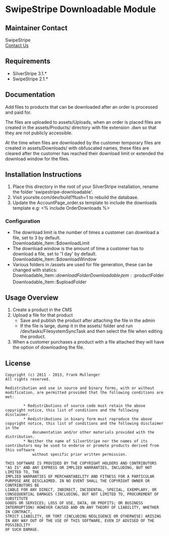 # SwipeStripe Downloadable Module

## Maintainer Contact
SwipeStripe  
[Contact Us](http://swipestripe.com/support/contact-us)

## Requirements
* SilverStripe 3.1.*
* SwipeStripe 2.1.*

## Documentation
Add files to products that can be downloaded after an order is processed and paid for. 

The files are uploaded to assets/Uploads, when an order is placed files are created in the assets/Products/ directory with file extension .dwn so that they are not publicly accessible. 

At the time when files are downloaded by the customer temporary files are created in assets/Downloads/ with obfuscated names, these files are cleared after the customer has reached their download limit or extended the download window for the files.

## Installation Instructions
1. Place this directory in the root of your SilverStripe installation, rename the folder 'swipestripe-downloadable'.
2. Visit yoursite.com/dev/build?flush=1 to rebuild the database.
3. Update the AccountPage_order.ss template to include the downloads template e.g: <% include OrderDownloads %>

### Configuration
- The download limit is the number of times a customer can download a file, set to 3 by default.  
Downloadable_Item::$downloadLimit
- The download window is the amount of time a customer has to download a file, set to '1 day' by default.  
Downloadable_Item::$downloadWindow
- Various folders in /assets are used for file generation, these can be changed with statics:  
Downloadable_Item::$downloadFolder  
Downloadable_Item::$productFolder  
Downloadable_Item::$uploadFolder

## Usage Overview
1. Create a product in the CMS
2. Upload a file for that product
	- Save and publish the product after attaching the file in the admin
	- If the file is large, dump it in the assets/ folder and run /dev/tasks/FilesystemSyncTask and then select the file when editing the product.
3. When a customer purchases a product with a file attached they will have the option of downloading the file.

## License
	Copyright (c) 2011 - 2013, Frank Mullenger
	All rights reserved.

	Redistribution and use in source and binary forms, with or without modification, are permitted provided that the following conditions are met:

			* Redistributions of source code must retain the above copyright notice, this list of conditions and the following disclaimer.
			* Redistributions in binary form must reproduce the above copyright notice, this list of conditions and the following disclaimer in the 
				documentation and/or other materials provided with the distribution.
			* Neither the name of SilverStripe nor the names of its contributors may be used to endorse or promote products derived from this software 
				without specific prior written permission.

	THIS SOFTWARE IS PROVIDED BY THE COPYRIGHT HOLDERS AND CONTRIBUTORS "AS IS" AND ANY EXPRESS OR IMPLIED WARRANTIES, INCLUDING, BUT NOT LIMITED TO, THE 
	IMPLIED WARRANTIES OF MERCHANTABILITY AND FITNESS FOR A PARTICULAR PURPOSE ARE DISCLAIMED. IN NO EVENT SHALL THE COPYRIGHT OWNER OR CONTRIBUTORS BE 
	LIABLE FOR ANY DIRECT, INDIRECT, INCIDENTAL, SPECIAL, EXEMPLARY, OR CONSEQUENTIAL DAMAGES (INCLUDING, BUT NOT LIMITED TO, PROCUREMENT OF SUBSTITUTE 
	GOODS OR SERVICES; LOSS OF USE, DATA, OR PROFITS; OR BUSINESS INTERRUPTION) HOWEVER CAUSED AND ON ANY THEORY OF LIABILITY, WHETHER IN CONTRACT, 
	STRICT LIABILITY, OR TORT (INCLUDING NEGLIGENCE OR OTHERWISE) ARISING IN ANY WAY OUT OF THE USE OF THIS SOFTWARE, EVEN IF ADVISED OF THE POSSIBILITY 
	OF SUCH DAMAGE.
